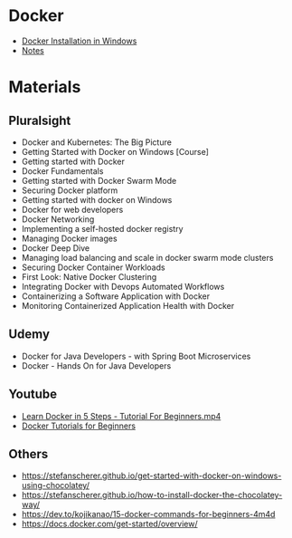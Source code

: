 # Docker
* [Docker Installation in Windows](installation.md)
* [Notes](notes.md)

# Materials
## Pluralsight
* Docker and Kubernetes: The Big Picture
* Getting Started with Docker on Windows [Course]
* Getting started with Docker
* Docker Fundamentals
* Getting started with Docker Swarm Mode
* Securing Docker platform
* Getting started with docker on Windows
* Docker for web developers
* Docker Networking
* Implementing a self-hosted docker registry
* Managing Docker images
* Docker Deep Dive
* Managing load balancing and scale in docker swarm mode clusters
* Securing Docker Container Workloads
* First Look: Native Docker Clustering
* Integrating Docker with Devops Automated Workflows
* Containerizing a Software Application with Docker
* Monitoring Containerized Application Health with Docker

## Udemy
* Docker for Java Developers - with Spring Boot Microservices
* Docker - Hands On for Java Developers

## Youtube
* [Learn Docker in 5 Steps - Tutorial For Beginners.mp4](https://www.youtube.com/watch?v=Rt5G5Gj7RP0&feature=youtu.be&ab_channel=in28minutesCloud%2CDevOpsandMicroservices)
* [Docker Tutorials for Beginners](https://www.youtube.com/watch?v=RppfZGuLsmA)

## Others
* https://stefanscherer.github.io/get-started-with-docker-on-windows-using-chocolatey/
* https://stefanscherer.github.io/how-to-install-docker-the-chocolatey-way/
* https://dev.to/kojikanao/15-docker-commands-for-beginners-4m4d
* https://docs.docker.com/get-started/overview/
